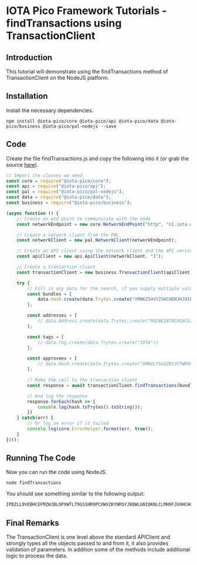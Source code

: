 # IOTA Pico Framework Tutorials - findTransactions using TransactionClient

## Introduction

This tutorial will demonstrate using the findTransactions method of TransactionClient on the NodeJS platform.

## Installation

Install the necessary dependencies.

```shell
npm install @iota-pico/core @iota-pico/api @iota-pico/data @iota-pico/business @iota-pico/pal-nodejs --save
```

## Code

Create the file findTransactions.js and copy the following into it (or grab the source [here](./findTransactions.js)).

```js
// Import the classes we need
const core = require("@iota-pico/core");
const api = require("@iota-pico/api");
const pal = require("@iota-pico/pal-nodejs");
const data = require("@iota-pico/data");
const business = require("@iota-pico/business");

(async function () {
    // Create an end point to communicate with the node
    const networkEndpoint = new core.NetworkEndPoint("http", "n1.iota.eco", undefined, 14265);

    // Create a network client from the PAL
    const networkClient = new pal.NetworkClient(networkEndpoint);

    // Create an API client using the network client and the API version
    const apiClient = new api.ApiClient(networkClient, "1");

    // Create a transaction client 
    const transactionClient = new business.TransactionClient(apiClient);

    try {
        // Fill in any data for the search, if you supply multiple values the intersection of the resulting transactions is returned
        const bundles = [ 
            data.Hash.create(data.Trytes.create("XMNKZSHVYZSHCHENJHJ9IBLHILZUUXHP9EVKNUNJKNEYABGWWLJSVZGFIMHLLDONJEDXBN9HGAXLTLQRC"))
        ];

        const addresses = [ 
            // data.Address.create(data.Trytes.create("MGCBEIBTRCXOVCEZKHAGGGA9KMFCEPARA9KDB9MVYMDBPTJF9PCCLKXDUEMDXQFXQOVGDS9MVUUYUUHDZ"))
        ];

        const tags = [ 
            // data.Tag.create(data.Trytes.create("IOTA"))
        ];

        const approvees = [ 
            // data.Hash.create(data.Trytes.create("OMNVLYSUGZDYJYTWMVHJYFUOCHFSUMCTRMVBQLRHBHK9LFCCPRSYINQTIHGZDDGADFOGNHIZVKJY99999"))
        ];

        // Make the call to the transaction client
        const response = await transactionClient.findTransactions(bundles, addresses, tags, approvees);

        // And log the response
        response.forEach(hash => {
            console.log(hash.toTrytes().toString());
        })
    } catch(err) {
        // Or log an error if it failed
        console.log(core.ErrorHelper.format(err, true));
    }
})();
```

## Running The Code

Now you can run the code using NodeJS.

```shell
node findTransactions
```
You should see something similar to the following output:

```js
IPDZLL9VEBHCEFMZWJBLOPXWTLT9GSSHR9PCXWXZKYNRSYJBQWLGNIQKNLCLMH9FJG9HCHO9XKXO99999
```

## Final Remarks

The TransactionClient is one level above the standard APIClient and strongly types all the objects passed to and from it, it also provides validation of parameters. In addition some of the methods include additional logic to process the data.